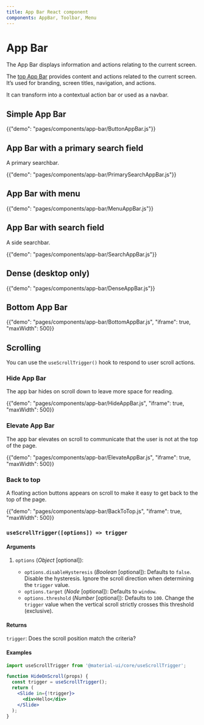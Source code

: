 ```yaml
---
title: App Bar React component
components: AppBar, Toolbar, Menu
---
```


# App Bar

<p class="description">The App Bar displays information and actions relating to the current screen.</p>

The [top App Bar](https://material.io/design/components/app-bars-top.html) provides content and actions related to the current screen. It’s used for branding, screen titles, navigation, and actions.

It can transform into a contextual action bar or used as a navbar.

## Simple App Bar

{{"demo": "pages/components/app-bar/ButtonAppBar.js"}}

## App Bar with a primary search field

A primary searchbar.

{{"demo": "pages/components/app-bar/PrimarySearchAppBar.js"}}

## App Bar with menu

{{"demo": "pages/components/app-bar/MenuAppBar.js"}}

## App Bar with search field

A side searchbar.

{{"demo": "pages/components/app-bar/SearchAppBar.js"}}

## Dense (desktop only)

{{"demo": "pages/components/app-bar/DenseAppBar.js"}}

## Bottom App Bar

{{"demo": "pages/components/app-bar/BottomAppBar.js", "iframe": true, "maxWidth": 500}}

## Scrolling

You can use the `useScrollTrigger()` hook to respond to user scroll actions.

### Hide App Bar

The app bar hides on scroll down to leave more space for reading.

{{"demo": "pages/components/app-bar/HideAppBar.js", "iframe": true, "maxWidth": 500}}

### Elevate App Bar

The app bar elevates on scroll to communicate that the user is not at the top of the page.

{{"demo": "pages/components/app-bar/ElevateAppBar.js", "iframe": true, "maxWidth": 500}}

### Back to top

A floating action buttons appears on scroll to make it easy to get back to the top of the page.

{{"demo": "pages/components/app-bar/BackToTop.js", "iframe": true, "maxWidth": 500}}

### `useScrollTrigger([options]) => trigger`

#### Arguments

1. `options` (*Object* [optional]):

    - `options.disableHysteresis` (*Boolean* [optional]): Defaults to `false`. Disable the hysteresis. Ignore the scroll direction when determining the `trigger` value.
    - `options.target` (*Node* [optional]): Defaults to `window`.
    - `options.threshold` (*Number* [optional]): Defaults to `100`. Change the `trigger` value when the vertical scroll strictly crosses this threshold (exclusive).

#### Returns

`trigger`: Does the scroll position match the criteria?

#### Examples

```jsx
import useScrollTrigger from '@material-ui/core/useScrollTrigger';

function HideOnScroll(props) {
  const trigger = useScrollTrigger();
  return (
    <Slide in={!trigger}>
      <div>Hello</div>
    </Slide>
  );
}
```
